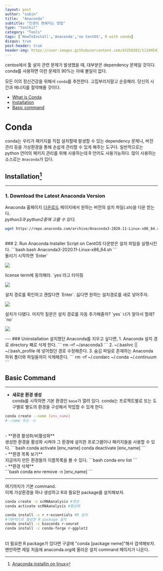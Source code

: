 ```yaml
---
layout: post
author: "subin"
title:  "Anaconda"
subtitle: "인생이 편해지는 방법"
type: "toolkit"
category: "Tools"
tags: ['HowToInstall','Anaconda','on CentOS', R with conda]
disqus: true
post-header: true
header-img: https://user-images.githubusercontent.com/43258282/111945431-122a3300-8b1d-11eb-88d6-85372826299c.jpg
---
```

centos에서 툴 설치 관련 문제가 발생했을 때, 대부분은 dependency 문제일 것이다. conda를 사용하면 이런 문제의 90%는 아예 볼일이 없다.

모든 이의 정신건강을 위해서 `conda`를 추천한다.
고집부리지말고 순응해라. 당신의 시간과 에너지를 절약해줄 것이다.

- [What is Conda](#conda)
- [Installation](#installation)
- [Basic command](#basic-command)

# Conda
conda는 우리가 패키지를 직접 설치할때 발생할 수 있는 dependency 문제나, 버전 관리 등을 가상환경을 통해 손쉽게 관리할 수 있게 해주는 도구다. 일반적으로는 python 언어의 패키지 관리를 위해 사용하는데 R 언어도 사용가능하다. 많이 사용하는 소스로는 `Anaconda`가 있다. 

## Installation[^1]
---
### 1. Download the Latest Anaconda Version
Anaconda 홈페이지 [다운로드](https://www.anaconda.com/products/individual#linux) 페이지에서 원하는 버전의 설치 파일(.sh)을 다운 받는다. <br/>
*python3과 python2중에 고를 수 있다.*
```bash
wget https://repo.anaconda.com/archive/Anaconda3-2020.11-Linux-x86_64.sh
```
<br/>
### 2. Run Anaconda Installer Script on CentOS
다운받은 설치 파일을 실행시킨다.
```bash
bash Anaconda3-2020.11-Linux-x86_64.sh
```
<br/>
돌리기 시작하면 `Enter`
<p align="left"><img src="https://user-images.githubusercontent.com/43258282/111944847-e5295080-8b1b-11eb-9125-5dd4011680e1.PNG"></p>
license term에 동의해라. `yes`라고 타이핑
<p align="left"><img src="https://user-images.githubusercontent.com/43258282/111944850-e65a7d80-8b1b-11eb-976c-e213bf5dd24b.PNG"></p>
설치 경로를 확인하고 괜찮다면 `Enter`. 싫다면 원하는 설치경로를 새로 넣어주자.
<p align="left"><img src="https://user-images.githubusercontent.com/43258282/111944851-e65a7d80-8b1b-11eb-9d59-877698ba7dce.PNG"></p>
설치가 다됐다. 마지막 질문은 설치 경로를 자동 추가해줄까? `yes` 너가 알아서 할래? `no`
<p align="left"><img src="https://user-images.githubusercontent.com/43258282/111944852-e6f31400-8b1b-11eb-8cad-4756b748d129.PNG"></p>
---
### Uninstallation
설치했던 Anaconda를 지우고 싶다면,
1. Anaconda 설치 경로 directory 째로 삭제 한다.
```
rm –rf ~/anaconda3
```
2. ~/.bashrc || ~/.bash_profile 에 넣어줬던 경로 수정해준다.
3. 숨김 파일로 존재하는 Anaconda 하위 폴더와 파일들까지 삭제해준다.
```
rm -rf ~/.condarc ~/.conda ~/.continuum
```

## Basic Command
---
- **새로운 환경 생성**<br/>
conda를 시작하면 기본 환경인 `base`가 열려 있다. conda는 프로젝트별로 또는 도구별로 별도의 환경을 구성해서 작업할 수 있게 한다. 
```bash
conda create --name [env_name]
#--name 또는 -n
```
<br/>
- **환경 활성화/비활성화**<br/>
생성한 환경을 활성화 시켜야 그 환경에 설치한 프로그램이나 패키지들을 사용할 수 있다.
```bash
conda activate [env_name]
conda deactivate [env_name]
```
<br/>
- **환경 목록 보기**<br/>
지금까지 만든 환경들의 이름목록을 볼 수 있다.
```bash
conda env list
```
<br/>
- **환경 삭제**<br/>
```bash
conda env remove -n [env_name]
```

---

여기까지가 기본 command.<br/> 이제 가상환경을 하나 생성하고 R과 필요한 package를 설치해보자.

```bash
conda create -n scRNAanalysis #생성
conda activate scRNAanalysis #활성화

conda install -c r r-essentials #R 설치
#기본적으로 필요한 R package 설치
conda install -c bioconda r-seurat
conda install -c conda-forge r-ggplot2
```
<br/>
더 필요한 R package가 있다면 구글에 "conda [package neme]"해서 검색해보자. 왠만하면 제일 처음에 anaconda.org에 올라온 설치 command 페이지가 나온다.


[^1]: [Anaconda installin on linux](https://docs.anaconda.com/anaconda/install/linux/)